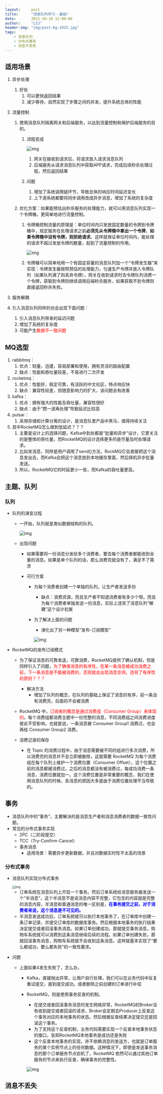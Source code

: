 ```yaml
---
layout:     post
title:      "消息队列学习--基础"
date:       2021-10-18 12:00:00
author:     "LSJ"
header-img: "img/post-bg-2015.jpg"
tags:
    - 消息队列
    - 分布式事务
    - 消息不丢失
---
```




## 适用场景

1. 异步处理

   1. 好处
      1. 可以更快返回结果
      2. 减少等待，自然实现了步骤之间的并发，提升系统总体的性能

2. 流量控制

   1. 使用消息队列隔离网关和后端服务，以达到流量控制和保护后端服务的目的。

      1. 流程变成

         ![img](../../../img/7909fb792a059e22a0a269c1f2cde64a.jpg)

         1. 网关在接收到请求后，将请求放入请求消息队列
         2. 后端服务从请求消息队列中获取APP请求，完成后续秒杀处理过程，然后返回结果

      2. 问题

         1. 增加了系统调用链环节，导致总体的响应时间延迟变长
         2. 上下游系统都要将同步调用改成异步消息，增加了系统的复杂度

   2. 优化方案：如果能预估出秒杀服务的处理能力，就可以用消息队列实现一个令牌桶，更简单地进行流量控制。

      1. 令牌桶控制流量的原理是：单位时间内只发放固定数量的令牌到令牌桶中，规定服务在处理请求之前**必须先从令牌桶中拿出一个令牌**，**如果令牌桶中没有令牌，则拒绝请求**。这样就保证单位时间内，能处理的请求不超过发放令牌的数量，起到了流量控制的作用。

         ![img](../../../img/2c4e42056b78fff7746de28245910f89.jpg)

      2. 令牌桶可以简单地用一个有固定容量的消息队列加一个“令牌发生器”来实现：令牌发生器按照预估的处理能力，匀速生产令牌并放入令牌队列（如果队列满了则丢弃令牌），网关在收到请求时去令牌队列消费一个令牌，获取到令牌则继续调用后端秒杀服务，如果获取不到令牌则直接返回秒杀失败。

3. 服务解耦

4. 引入消息队列同样的也会出现下面问题：

   1. 引入消息队列带来的延迟问题
   2. 增加了系统的复杂度
   3. 可能产生<font color='red'>数据不一致问题</font>





## MQ选型

1. rabbitmq：
   1. 优点：轻量，迅捷，容易部署和使用，拥有灵活的路由配置
   2. 缺点：性能和吞吐量较差，不易进行二次开发
2. rocketmq：
   1. 优点：性能好，稳定可靠，有活跃的中文社区，特点响应快
   2. 缺点：兼容性较差，但随意影响力的扩大，该问题会有改善
3. kafka：
   1. 优点：拥有强大的性能及吞吐量，兼容性很好
   2. 缺点：由于“攒一波再处理”导致延迟比较高
4. pulsar：
   1. 采用存储和计算分离的设计，是消息队里产品中黑马，值得持续关注
5. 其中RocketMQ怎么做到低延迟？？？
   1. 主要是设计上的选择问题，Kafka中到处都是“批量和异步”设计，它更关注的是整体的吞吐量，而RocketMQ的设计选择更多的是尽量及时处理请求。
   2. 比如发消息，同样是用户调用了send()方法，RockMQ它会直接把这个消息发出去，而Kafka会把这个消息放到本地缓存里面，然后择机异步批量发送。
   3. 所以，RocketMQ它的时延更小一些，而Kafka的吞吐量更高。





## 主题、队列

### 队列

* 队列的演变过程

  * 一开始，队列就是类似数据结构的队列。

    ![img](../../../img/b18f43f67ae1b0d24d88f0ba39708a84.jpg)

  * 出现问题

    * 如果需要将一份消息分发给多个消费者，要去每个消费者都能收到全量的消息。如果是单个队列的话，那么消费完就没有了，满足不了需求

    * 可行方案

      * 为每个消费者创建一个单独的队列，让生产者发送多份

        * 缺点：浪费资源，而且生产者不知道消费者有多少个呀。而且为每个消费者单独发送一份消息，实际上违背了消息队列“解耦”这个设计初衷

      * 为了解决上面的问题

        * 演化出了另一种模型“发布-订阅模型”

        ![img](../../../img/d5c0742113b2a6f5a419e1ffc3327354.jpg)

* RocketMQ的发布订阅模式

  * 为了保证消息的可靠发送，可靠消费，RocketMQ提供了确认机制，但是同样引入了问题，<font color='red'>为了确保消息的有序性，在某一条消息被成功消费之前，下一条消息是不能被消费的，否则就会出现消息空洞，违背了有序性的原则？？？</font>
    * 解决方法
      * 增加了队列的概念，在队列的基础上保证了消息的有序，前一条没有消费完，后面的不会被消费
  * RocketMQ 中，<font color='red'>订阅者的概念是通过消费组（Consumer Group）来体现的</font>。每个消费组都消费主题中一份完整的消息，不同消费组之间消费进度彼此不受影响，也就是说，一条消息被 Consumer Group1 消费过，也会再给 Consumer Group2 消费。

  * 消费记录的保存
    * 在 Topic 的消费过程中，由于消息需要被不同的组进行多次消费，所以消费完的消息并不会立即被删除，这就需要 RocketMQ 为每个消费组在每个队列上维护一个消费位置（Consumer Offset），这个位置之前的消息都被消费过，之后的消息都没有被消费过，每成功消费一条消息，消费位置就加一。这个消费位置是非常重要的概念，我们在使用消息队列的时候，丢消息的原因大多是由于消费位置处理不当导致的。



## 事务

* 消息队列中的“事务”，主要解决的是消息生产者和消息消费者的数据一致性问题。
* 常见的分布式事务实现
  * 2PC（二阶段提交）
  * TCC（Try-Confirm-Cancel）
  * 事务消息
    * 适用场景：需要异步更新数据，并且对数据实时性不太高的场景



### 分布式事务

* 消息队列实现分布式事务

  <img src="../../../img/27ebf12e0dc79e00e1e42c8ff0f4e2e6.jpg" alt="img" style="zoom:67%;" />

  * 订单系统在消息队列上开启一个事务。然后订单系统给消息服务器发送一个“半消息”，这个半消息不是说消息内容不完整，它包含的内容就是完整的消息内容，半消息和普通消息的唯一区别是，<font color='blue'>**在事务提交之前，对于消费者来说，这个消息是不可见的。**</font>
  * 半消息发送成功后，订单系统就可以执行本地事务了，在订单库中创建一条订单记录，并提交订单库的数据库事务。然后根据本地事务的执行结果决定提交或者回滚事务消息。如果订单创建成功，那就提交事务消息，购物车系统就可以消费到这条消息继续后续的流程。如果订单创建失败，那就回滚事务消息，购物车系统就不会收到这条消息。这样就基本实现了“要么都成功，要么都失败”的一致性要求。

* 问题

  * 上面如果4发生失败了，怎么办，

    * Kafka，直接抛出异常，让用户自行处理，我们可以在业务代码中反复重试提交，直到提交成功。或者删除之前创建的订单进行补偿

    * RocketMQ，则是使用事务反查的机制。

      * 在提交或者回滚事务消息时发生网络异常，RocketMQ的Broker没有收到提交或者回滚的请求，Broker会定期去Producer上反查这个事务对应的本地事务的状态。然后根据反查结果决定提交还是回滚这个事务。
      * 为了支持这个反查机制，业务代码需要实现一个反查本地事务状态的接口，告知RocketMQ本地事务是成功还是失败
      * 这个反查本地事务的实现，并不依赖消息的发送方，也就是订单服务的某个实例节点上的任何数据。这种情况下，即使是发送事务消息的那个订单服务节点宕机了，RocketMQ 依然可以通过其他订单服务的节点来执行反查，确保事务的完整性。

      ![img](../../../img/11ea249b164b893fb9c36e86ae32577a.jpg)





## 消息不丢失

